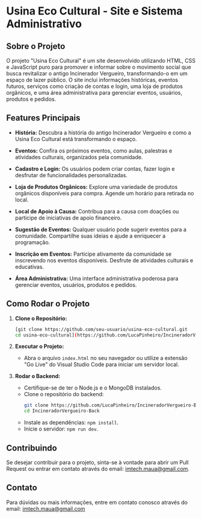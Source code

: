 # Usina Eco Cultural - Site e Sistema Administrativo

## Sobre o Projeto

O projeto "Usina Eco Cultural" é um site desenvolvido utilizando HTML, CSS e JavaScript puro para promover e informar sobre o movimento social que busca revitalizar o antigo Incinerador Vergueiro, transformando-o em um espaço de lazer público. O site inclui informações históricas, eventos futuros, serviços como criação de contas e login, uma loja de produtos orgânicos, e uma área administrativa para gerenciar eventos, usuários, produtos e pedidos.

## Features Principais

- **História:** Descubra a história do antigo Incinerador Vergueiro e como a Usina Eco Cultural está transformando o espaço.
  
- **Eventos:** Confira os próximos eventos, como aulas, palestras e atividades culturais, organizados pela comunidade.

- **Cadastro e Login:** Os usuários podem criar contas, fazer login e desfrutar de funcionalidades personalizadas.

- **Loja de Produtos Orgânicos:** Explore uma variedade de produtos orgânicos disponíveis para compra. Agende um horário para retirada no local.

- **Local de Apoio à Causa:** Contribua para a causa com doações ou participe de iniciativas de apoio financeiro.

- **Sugestão de Eventos:** Qualquer usuário pode sugerir eventos para a comunidade. Compartilhe suas ideias e ajude a enriquecer a programação.

- **Inscrição em Eventos:** Participe ativamente da comunidade se inscrevendo nos eventos disponíveis. Desfrute de atividades culturais e educativas.

- **Área Administrativa:** Uma interface administrativa poderosa para gerenciar eventos, usuários, produtos e pedidos.
  

## Como Rodar o Projeto

1. **Clone o Repositório:**
    ```bash
    [git clone https://github.com/seu-usuario/usina-eco-cultural.git
    cd usina-eco-cultural](https://github.com/LucaPinheiro/IncineradorVergueiro-Front.git)
    ```

2. **Executar o Projeto:**
    - Abra o arquivo `index.html` no seu navegador ou utilize a extensão "Go Live" do Visual Studio Code para iniciar um servidor local.

3. **Rodar o Backend:**
    - Certifique-se de ter o Node.js e o MongoDB instalados.
    - Clone o repositório do backend:
        ```bash
        git clone https://github.com/LucaPinheiro/IncineradorVergueiro-Back.git
        cd IncineradorVergueiro-Back
        ```
    - Instale as dependências: `npm install`.
    - Inicie o servidor: `npm run dev`.


## Contribuindo

Se desejar contribuir para o projeto, sinta-se à vontade para abrir um Pull Request ou entrar em contato através do email: imtech.maua@gmail.com.

## Contato

Para dúvidas ou mais informações, entre em contato conosco através do email: imtech.maua@gmail.com


